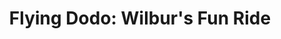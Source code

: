 ---
title: "Flying Dodo: Wilbur's Fun Ride"
developer: Double Duck
image: FlyingDodo.jpg
link: http://www.doubleduck.co/games/flying-dodo/
ios: https://itunes.apple.com/us/app/flying-dodo/id777233419
android: "https://play.google.com/store/apps/details?id=co.doubleduck.dodo"
---